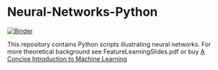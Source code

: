 # Neural-Networks-Python
[![Binder](https://mybinder.org/badge_logo.svg)](https://mybinder.org/v2/gh/ACFaul/Neural-Networks-Python/master)

This repository contains Python scripts illustrating neural networks. For more theoretical background see FeatureLearningSlides.pdf or buy [A Concise Introduction to Machine Learning](https://www.amazon.com/gp/product/0815384106/ref=dbs_a_def_rwt_bibl_vppi_i0)
